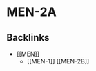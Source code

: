 # MEN-2A

## Backlinks
* [[MEN]]
	* [[MEN-1]]
[[MEN-2B]]

<!-- {BearID:90398740-0D66-42E6-A971-234FE9C38FE0-62757-00006E7F8920DD08} -->
